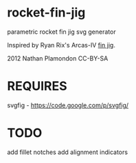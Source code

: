 rocket-fin-jig
==============

parametric rocket fin jig svg generator

Inspired by Ryan Rix's Arcas-IV [fin jig](http://www.thingiverse.com/thing:18713).

2012 Nathan Plamondon CC-BY-SA

REQUIRES
========
svgfig - https://code.google.com/p/svgfig/

TODO
====
add fillet notches
add alignment indicators
